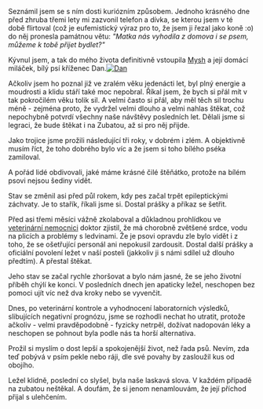 <!-- dcterms:identifier = riderweblog#101 -->
<!-- dcterms:title = Na zubatou neštěkal -->
<!-- np9:categoryId = 2 -->
<!-- x4w:category = Lidé a jiná zvěř -->
<!-- np9:authorId = 1 -->
<!-- np9:authorEmail = michal.valasek@altairis.cz -->
<!-- dcterms:creator = Michal Altair Valášek -->
<!-- dcterms:created = 2003-11-13T19:02:21+01:00 -->
<!-- dcterms:dateAccepted = 2003-11-13T19:02:21+01:00 -->

Seznámil jsem se s ním dosti kuriózním způsobem. Jednoho krásného dne před zhruba třemi lety mi zazvonil telefon a dívka, se kterou jsem v té době flirtoval (což je eufemistický výraz pro to, že jsem ji řezal jako koně :o) do něj pronesla památnou větu: *"Matka nás vyhodila z domova i se psem, můžeme k tobě přijet bydlet?"*

Kývnul jsem, a tak do mého života definitivně vstoupila [Mysh](http://www.bestijka.cz/) a její domácí miláček, bílý psí kříženec Dan.[![Dan](http://weblog.rider.cz/files/dandog_lq.jpg)](https://www.cdn.altairis.cz/Blog/dandog_hq.jpg)

Ačkoliv jsem ho poznal již ve zralém věku jedenácti let, byl plný energie a moudrosti a klidu stáří také moc nepobral. Říkal jsem, že bych si přál mít v tak pokročilém věku tolik sil. A velmi často si přál, aby měl těch sil trochu méně - zejména proto, že vydržel velmi dlouho a velmi nahlas štěkat, což nepochybně potvrdí všechny naše návštěvy posledních let. Dělali jsme si legraci, že bude štěkat i na Zubatou, až si pro něj přijde.

Jako trojice jsme prožili následující tři roky, v dobrém i zlém. A objektivně musím říct, že toho dobrého bylo víc a že jsem si toho bílého pséka zamiloval.

A pořád lidé obdivovali, jaké máme krásné čilé štěňátko, protože na bílém psovi nejsou šediny vidět.

Stav se změnil asi před půl rokem, kdy pes začal trpět epileptickými záchvaty. Je to stařík, říkali jsme si. Dostal prášky a příkaz se šetřit.

Před asi třemi měsíci vážně zkolaboval a důkladnou prohlídkou ve [veterinární nemocnici](http://www.vetnemocnice.cz/) doktor zjistil, že má chorobně zvětšené srdce, vodu na plicích a problémy s ledvinami. Že je psovi opravdu zle bylo vidět i z toho, že se ošetřující personál ani nepokusil zardousit. Dostal další prášky a oficiální povolení ležet v naší posteli (jakkoliv ji s námi sdílel už dlouho předtím). A přestal štěkat.

Jeho stav se začal rychle zhoršovat a bylo nám jasné, že se jeho životní příběh chýlí ke konci. V posledních dnech jen apaticky ležel, neschopen bez pomoci ujít víc než dva kroky nebo se vyvenčit.

Dnes, po veterinární kontrole a vyhodnocení laboratorních výsledků, slibujících negativní prognózu, jsme se rozhodli nechat ho utratit, protože ačkoliv - velmi pravděpodobně - fyzicky netrpěl, dožívat nadopován léky a neschopen se pohnout byla podle nás ta horší alternativa.

Prožil si myslím o dost lepší a spokojenější život, než řada psů. Nevím, zda teď pobývá v psím pekle nebo ráji, dle své povahy by zasloužil kus od obojího.

Ležel klidně, poslední co slyšel, byla naše laskavá slova. V každém případě na zubatou neštěkal. A doufám, že si jenom nenamlouvám, že její příchod přijal s ulehčením.